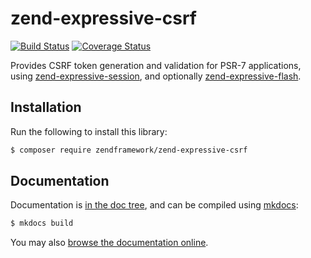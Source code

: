 # zend-expressive-csrf

[![Build Status](https://secure.travis-ci.org/zendframework/zend-expressive-csrf.svg?branch=master)](https://secure.travis-ci.org/zendframework/zend-expressive-csrf)
[![Coverage Status](https://coveralls.io/repos/github/zendframework/zend-expressive-csrf/badge.svg?branch=master)](https://coveralls.io/github/zendframework/zend-expressive-csrf?branch=master)

Provides CSRF token generation and validation for PSR-7 applications, using
[zend-expressive-session](https://docs.zendframework.com/zend-expressive-session),
and optionally [zend-expressive-flash](https://docs.zendframework.com/zend-expressive-flash).

## Installation

Run the following to install this library:

```bash
$ composer require zendframework/zend-expressive-csrf
```

## Documentation

Documentation is [in the doc tree](docs/book/), and can be compiled using [mkdocs](http://www.mkdocs.org):

```bash
$ mkdocs build
```

You may also [browse the documentation online](https://docs.zendframework.com/zend-expressive-csrf/).
